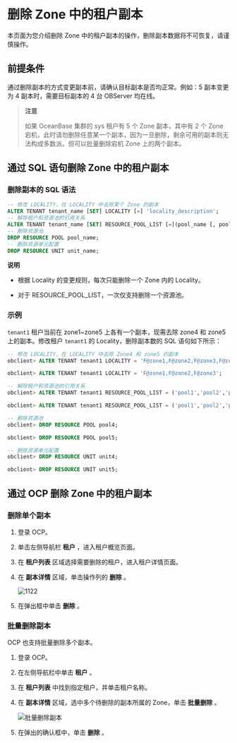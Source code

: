 删除 Zone 中的租户副本
===================================

本页面为您介绍删除 Zone 中的租户副本的操作，删除副本数据将不可恢复，请谨慎操作。

前提条件
-------------------------

通过删除副本的方式变更副本前，请确认目标副本是否均正常。例如：5 副本变更为 4 副本时，需要目标副本的 4 台 OBServer 均在线。
>**注意**
>
>如果 OceanBase 集群的 sys 租户有 5 个 Zone 副本，其中有 2 个 Zone 宕机，此时请勿删除任意某一个副本，因为一旦删除，剩余可用的副本则无法构成多数派。但可以批量删除宕机 Zone 上的两个副本。

通过 SQL 语句删除 Zone 中的租户副本
--------------------------------------------

### 删除副本的 SQL 语法

```sql
-- 修改 LOCALITY，在 LOCALITY 中去除某个 Zone 的副本
ALTER TENANT tenant_name [SET] LOCALITY [=] 'locality_description';
-- 解除租户和资源池的引用关系
ALTER TENANT tenant_name [SET] RESOURCE_POOL_LIST [=](pool_name [, pool_name...]) ;
-- 删除资源池
DROP RESOURCE POOL pool_name; 
-- 删除资源单元配置
DROP RESOURCE UNIT unit_name;
```

**说明**

* 根据 Locality 的变更规则，每次只能删除一个 Zone 内的 Locality。

* 对于 RESOURCE_POOL_LIST，一次仅支持删除一个资源池。

### 示例

`tenant1` 租户当前在 zone1\~zone5 上各有一个副本，现需去除 zone4 和 zone5 上的副本。修改租户 `tenant1` 的 Locality，删除副本数的 SQL 语句如下所示：

```sql
-- 修改 LOCALITY，在 LOCALITY 中去除 Zone4 和 zone5 的副本
obclient> ALTER TENANT tenant1 LOCALITY = 'F@zone1,F@zone2,F@zone3,F@zone4';

obclient> ALTER TENANT tenant1 LOCALITY = 'F@zone1,F@zone2,F@zone3';

-- 解除租户和资源池的引用关系
obclient> ALTER TENANT tenant1 RESOURCE_POOL_LIST = ('pool1','pool2','pool3','pool4');

obclient> ALTER TENANT tenant1 RESOURCE_POOL_LIST = ('pool1','pool2','pool3');

-- 删除资源池
obclient> DROP RESOURCE POOL pool4; 

obclient> DROP RESOURCE POOL pool5;

-- 删除资源单元配置
obclient> DROP RESOURCE UNIT unit4;

obclient> DROP RESOURCE UNIT unit5;
```

通过 OCP 删除 Zone 中的租户副本
------------------------------------------

### 删除单个副本

1. 登录 OCP。

2. 单击左侧导航栏 **租户** ，进入租户概览页面。

3. 在 **租户列表** 区域选择需要删除的租户，进入租户详情页面。

4. 在 **副本详情** 区域，单击操作列的 **删除** 。

   ![1122](https://help-static-aliyun-doc.aliyuncs.com/assets/img/zh-CN/4095987361/p355785.png)

5. 在弹出框中单击 **删除** 。

### 批量删除副本

OCP 也支持批量删除多个副本。

1. 登录 OCP。

2. 在左侧导航栏中单击 **租户** 。

3. 在 **租户列表** 中找到指定租户，并单击租户名称。

4. 在 **副本详情** 区域，选中多个待删除的副本所属的 Zone，单击 **批量删除** 。

   ![批量删除副本](https://help-static-aliyun-doc.aliyuncs.com/assets/img/zh-CN/2112770061/p167485.png)

5. 在弹出的确认框中，单击 **删除** 。
